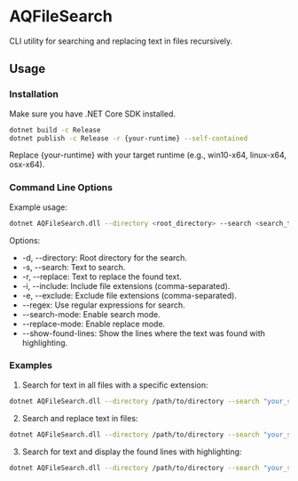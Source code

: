 # AQFileSearch

CLI utility for searching and replacing text in files recursively.

## Usage

### Installation

Make sure you have .NET Core SDK installed.

```bash
dotnet build -c Release
dotnet publish -c Release -r {your-runtime} --self-contained
```

Replace {your-runtime} with your target runtime (e.g., win10-x64, linux-x64, osx-x64).

###  Command Line Options

Example usage:
```bash
dotnet AQFileSearch.dll --directory <root_directory> --search <search_text> --replace <replacement_text> [options]
```

Options:
* -d, --directory: Root directory for the search.
* -s, --search: Text to search.
* -r, --replace: Text to replace the found text.
* -i, --include: Include file extensions (comma-separated).
* -e, --exclude: Exclude file extensions (comma-separated).
* --regex: Use regular expressions for search.
* --search-mode: Enable search mode.
* --replace-mode: Enable replace mode.
* --show-found-lines: Show the lines where the text was found with highlighting.

### Examples

1. Search for text in all files with a specific extension:
```bash
dotnet AQFileSearch.dll --directory /path/to/directory --search "your_search_text" --include ".txt" --regex
```
2. Search and replace text in files:
```bash
dotnet AQFileSearch.dll --directory /path/to/directory --search "your_search_text" --replace "your_replacement_text" --include ".txt"
```
3. Search for text and display the found lines with highlighting:
```bash
dotnet AQFileSearch.dll --directory /path/to/directory --search "your_search_text" --details
```